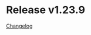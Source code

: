 # Release v1.23.9
[Changelog](https://github.com/opentelekomcloud/terraform-provider-opentelekomcloud/blob/devel/CHANGELOG.md#1239-april-28-2021)